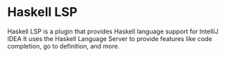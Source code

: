 # Haskell LSP
Haskell LSP is a plugin that provides Haskell language support for IntelliJ IDEA
It uses the Haskell Language Server to provide features like code completion, go to definition, and more.